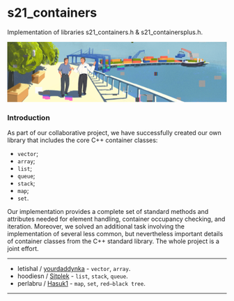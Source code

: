 # **s21_containers**

Implementation of libraries s21_containers.h & s21_containersplus.h.

![s21_containers](misc/images/s21_containers.png)

### **Introduction**

As part of our collaborative project, we have successfully created our own library that includes the core C++ container classes:
- `vector`;
- `array`;
- `list`;
- `queue`;
- `stack`;
- `map`;
- `set`.

Our implementation provides a complete set of standard methods and attributes needed for element handling, container occupancy checking, and iteration. Moreover, we solved an additional task involving the implementation of several less common, but nevertheless important details of container classes from the C++ standard library. The whole project is a joint effort.

---
- letishal / [yourdaddynka](https://github.com/yourdaddynka) - `vector`, `array`.
- hoodiesn / [Sitplek](https://github.com/Sitplek) - `list`, `stack`, `queue`.
- perlabru / [Hasuk1](https://github.com/Hasuk1) - `map`, `set`, `red–black tree`.
---

